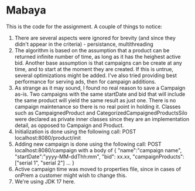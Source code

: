 # Mabaya

This is the code for the assignment.
A couple of things to notice:
1. There are several aspects were ignored for brevity (and since they didn't appear in the criteria) - persistance, multithreading
2. The algorithm is based on the assumption that a product can be returned infinite number of time, as long as it has the heighest active bid. Another base assumption is that campaigns can be create at any time, and to start at the moment they are created. If this is untrue, several optimizations might be added. I've also tried providing best performance for serving ads, then for campaign additions. 
3. As strange as it may sound, I found no real reason to save a Campaign as-is. Two campaigns with the same startDate and bid that will include the same product will yield the same result as just one. There is no campaign maintenance so there is no real point in holding it. Classes such as CampaignedProduct and CategorizedCampaignedProductsSilo were declared as private inner classes since they are an implementation detail, as opposed to Campaign and Product.
4.  Initialization is done using the following call: POST localhost:8080/product/init
5. Adding new campaign is done using the following call: POST localhost:8080/campaign with a body of { "name":"campaign name", "startDate":"yyyy-MM-ddThh:mm", "bid": xx.xx, "campaignProducts":["serial 1", "serial 2"] ... }
6. Active campaign time was moved to properties file, since in cases of onPrem a customer might wish to change this.
7. We're using JDK 17 here.

